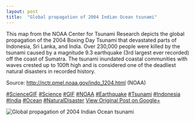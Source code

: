 ```yaml
---
layout: post
title:  "Global propagation of 2004 Indian Ocean tsunami"
---
```


This map from the NOAA Center for Tsunami Research depicts the global propagation of the 2004 Boxing Day Tsunami that devastated parts of Indonesia, Sri Lanka, and India. Over 230,000 people were killed by the tsunami caused by a magnitude 9.3 earthquake (3rd largest ever recorded) off the coast of Sumatra. The tsunami inundated coastal communities with waves crested up to 100ft high and is considered one of the deadliest natural disasters in recorded history.  
  
Source: <http://nctr.pmel.noaa.gov/indo_1204.html> (NOAA)  
  
[#ScienceGIF](https://plus.google.com/s/%23ScienceGIF/posts) [#Science](https://plus.google.com/s/%23Science/posts) [#GIF](https://plus.google.com/s/%23GIF/posts) [#NOAA](https://plus.google.com/s/%23NOAA/posts) [#Earthquake](https://plus.google.com/s/%23Earthquake/posts) [#Tsunami](https://plus.google.com/s/%23Tsunami/posts) [#Indonesia](https://plus.google.com/s/%23Indonesia/posts) [#India](https://plus.google.com/s/%23India/posts) [#Ocean](https://plus.google.com/s/%23Ocean/posts) [#NaturalDisaster](https://plus.google.com/s/%23NaturalDisaster/posts)
[View Original Post on Google+](https://plus.google.com/+ColinSullender/posts/PMAYJuE3QGL)

![Global propagation of 2004 Indian Ocean tsunami](/assets/img/2015-06-10-Global-propagation-of-2004-Indian-Ocean-tsunami.gif)
